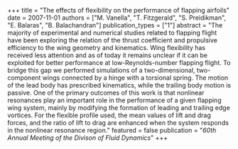 +++
title = "The effects of flexibility on the performance of flapping airfoils"
date = 2007-11-01
authors = ["M. Vanella", "T. Fitzgerald", "S. Preidikman", "E. Balaras", "B. Balachandran"]
publication_types = ["1"]
abstract = "The majority of experimental and numerical studies related to flapping flight have been exploring the relation of the thrust coefficient and propulsive efficiency to the wing geometry and kinematics. Wing flexibility has received less attention and as of today it remains unclear if it can be exploited for better performance at low-Reynolds-number flapping flight. To bridge this gap we performed simulations of a two-dimensional, two-component wings connected by a hinge with a torsional spring. The motion of the lead body has prescribed kinematics, while the trailing body motion is passive. One of the primary outcomes of this work is that nonlinear resonances play an important role in the performance of a given flapping wing system, mainly by modifying the formation of leading and trailing edge vortices. For the flexible profile used, the mean values of lift and drag forces, and the ratio of lift to drag are enhanced when the system responds in the nonlinear resonance region."
featured = false
publication = "*60th Annual Meeting of the Divison of Fluid Dynamics*"
+++

